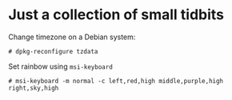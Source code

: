 # Just a collection of small tidbits

Change timezone on a Debian system:
```
# dpkg-reconfigure tzdata
```

Set rainbow using `msi-keyboard`
```
# msi-keyboard -m normal -c left,red,high middle,purple,high right,sky,high
```
